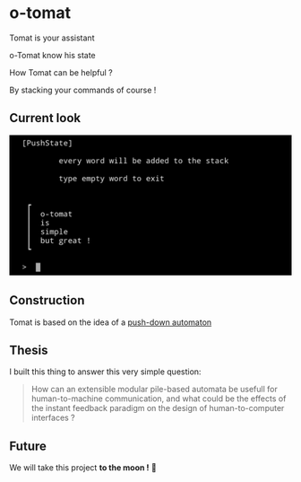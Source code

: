 # o-tomat

Tomat is your assistant

o-Tomat know his state

How Tomat can be helpful ?

By stacking your commands of course !

## Current look
![](screenshots/1.jpg)



## Construction
Tomat is based on the idea of a [push-down automaton](https://en.wikipedia.org/wiki/Pushdown_automaton)

## Thesis

I built this thing to answer this very simple question:

> How can an extensible modular pile-based automata be usefull for human-to-machine communication, and what could be the effects of the instant feedback paradigm on the design of human-to-computer interfaces ?

## Future

We will take this project **to the moon !** 🚀
